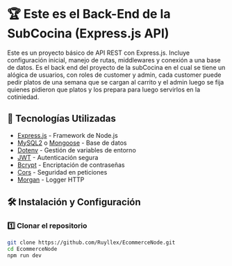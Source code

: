 # 🏆 Este es el Back-End de la SubCocina (Express.js API)

Este es un proyecto básico de API REST con Express.js. Incluye configuración inicial, manejo de rutas, middlewares y conexión a una base de datos. Es el back end del proyecto de la subCocina en el cual se tiene un alógica de usuarios, con roles de customer y admin, cada customer puede pedir platos de una semana que se cargan al carrito y el admin luego se fija quienes pidieron que platos y los prepara para luego servirlos en la cotiniedad.

## 🔧 Tecnologías Utilizadas

- [Express.js](https://expressjs.com/) - Framework de Node.js
- [MySQL2](https://www.npmjs.com/package/mysql2) o [Mongoose](https://mongoosejs.com/) - Base de datos
- [Dotenv](https://www.npmjs.com/package/dotenv) - Gestión de variables de entorno
- [JWT](https://www.npmjs.com/package/jsonwebtoken) - Autenticación segura
- [Bcrypt](https://www.npmjs.com/package/bcrypt) - Encriptación de contraseñas
- [Cors](https://www.npmjs.com/package/cors) - Seguridad en peticiones
- [Morgan](https://www.npmjs.com/package/morgan) - Logger HTTP

## 🛠 Instalación y Configuración

### 1️⃣ Clonar el repositorio

```bash
git clone https://github.com/Ruyllex/EcommerceNode.git
cd EcommerceNode
npm run dev





